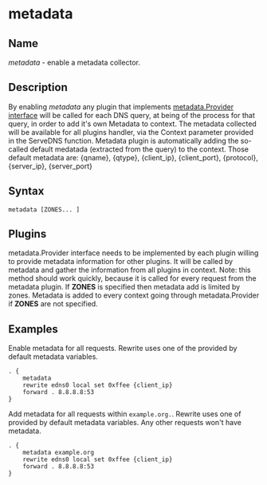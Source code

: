 # metadata

## Name

*metadata* - enable a metadata collector.

## Description

By enabling *metadata* any plugin that implements [metadata.Provider interface](https://godoc.org/github.com/coredns/coredns/plugin/metadata#Provider) will be called for each DNS query, at being of the process for that query, in order to add it's own Metadata to context. The metadata collected will be available for all plugins handler, via the Context parameter provided in the ServeDNS function.
Metadata plugin is automatically adding the so-called default medatada (extracted from the query) to the context. Those default metadata are: {qname}, {qtype}, {client_ip}, {client_port}, {protocol}, {server_ip}, {server_port}


## Syntax

~~~
metadata [ZONES... ]
~~~

## Plugins

metadata.Provider interface needs to be implemented by each plugin willing to provide metadata information for other plugins. It will be called by metadata and gather the information from all plugins in context.
Note: this method should work quickly, because it is called for every request
from the metadata plugin.
If **ZONES** is specified then metadata add is limited by zones. Metadata is added to every context going through metadata.Provider if **ZONES** are not specified.


## Examples

Enable metadata for all requests. Rewrite uses one of the provided by default metadata variables.

~~~ corefile
. {
    metadata
    rewrite edns0 local set 0xffee {client_ip}
    forward . 8.8.8.8:53
}
~~~

Add metadata for all requests within `example.org.`. Rewrite uses one of provided by default metadata variables. Any other requests won't have metadata.

~~~ corefile
. {
    metadata example.org
    rewrite edns0 local set 0xffee {client_ip}
    forward . 8.8.8.8:53
}
~~~
